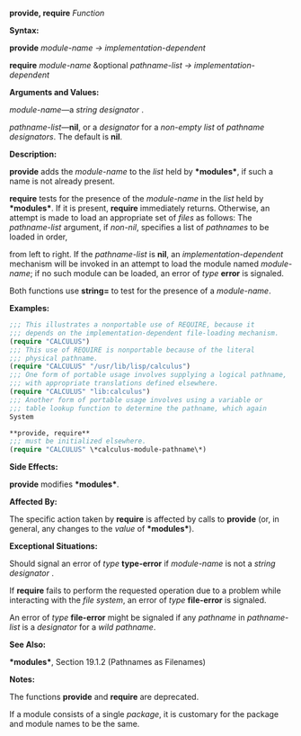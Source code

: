 **provide, require** *Function* 



**Syntax:** 



**provide** *module-name → implementation-dependent* 



**require** *module-name* &amp;optional *pathname-list → implementation-dependent* 



**Arguments and Values:** 



*module-name*—a *string designator* . 



*pathname-list*—**nil**, or a *designator* for a *non-empty list* of *pathname designators*. The default is **nil**. 



**Description:** 



**provide** adds the *module-name* to the *list* held by **\*modules\***, if such a name is not already present. 



**require** tests for the presence of the *module-name* in the *list* held by **\*modules\***. If it is present, **require** immediately returns. Otherwise, an attempt is made to load an appropriate set of *files* as follows: The *pathname-list* argument, if *non-nil*, specifies a list of *pathnames* to be loaded in order, 



from left to right. If the *pathname-list* is **nil**, an *implementation-dependent* mechanism will be invoked in an attempt to load the module named *module-name*; if no such module can be loaded, an error of *type* **error** is signaled. 



Both functions use **string=** to test for the presence of a *module-name*. 



**Examples:**
```lisp
;;; This illustrates a nonportable use of REQUIRE, because it 
;;; depends on the implementation-dependent file-loading mechanism. 
(require "CALCULUS") 
;;; This use of REQUIRE is nonportable because of the literal 
;;; physical pathname. 
(require "CALCULUS" "/usr/lib/lisp/calculus") 
;;; One form of portable usage involves supplying a logical pathname, 
;;; with appropriate translations defined elsewhere. 
(require "CALCULUS" "lib:calculus") 
;;; Another form of portable usage involves using a variable or 
;;; table lookup function to determine the pathname, which again 
System 

**provide, require** 
;;; must be initialized elsewhere. 
(require "CALCULUS" \*calculus-module-pathname\*) 
```
**Side Effects:** 



**provide** modifies **\*modules\***. 



**Affected By:** 



The specific action taken by **require** is affected by calls to **provide** (or, in general, any changes to the *value* of **\*modules\***). 



**Exceptional Situations:** 



Should signal an error of *type* **type-error** if *module-name* is not a *string designator* . 



If **require** fails to perform the requested operation due to a problem while interacting with the *file system*, an error of *type* **file-error** is signaled. 



An error of *type* **file-error** might be signaled if any *pathname* in *pathname-list* is a *designator* for a *wild pathname*. 



**See Also:** 



**\*modules\***, Section 19.1.2 (Pathnames as Filenames) 



**Notes:** 



The functions **provide** and **require** are deprecated. 



If a module consists of a single *package*, it is customary for the package and module names to be the same. 





